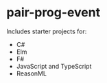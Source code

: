 # pair-prog-event

Includes starter projects for:

* C#
* Elm
* F#
* JavaScript and TypeScript
* ReasonML
